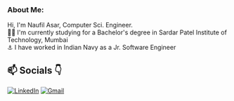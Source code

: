 ### About Me:
<p>
  Hi, I'm Naufil Asar, Computer Sci. Engineer.
  <br>
  👨‍🎓 I'm currently studying for a Bachelor's degree in Sardar Patel Institute of Technology, Mumbai 
  <br>
  ⚓ I have worked in Indian Navy as a Jr. Software Engineer 
</p>

## 📫 Socials 👇

[![LinkedIn](https://img.shields.io/badge/LinkedIn-%230077B5.svg?logo=linkedin&logoColor=white)](https://linkedin.com/in/naufil-asar)
[![Gmail](https://img.shields.io/badge/Gmail-%23C71610.svg?logo=gmail&logoColor=white)](naufilasar.dev@gmail.com)


